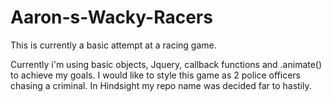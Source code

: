 # Aaron-s-Wacky-Racers

This is currently a basic attempt at a racing game.

Currently i'm using basic objects, Jquery, callback functions and .animate() to achieve my goals.
I would like to style this game as 2 police officers chasing a criminal. In Hindsight my repo name was decided far to hastily.




